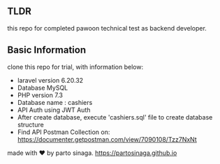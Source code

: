 ## TLDR

this repo for completed pawoon technical test as backend developer.

## Basic Information

clone this repo for trial, with information below:

- laravel version 6.20.32
- Database MySQL
- PHP version 7.3
- Database name : cashiers
- API Auth using JWT Auth
- After create database, execute 'cashiers.sql' file to create database structure
- Find API Postman Collection on: https://documenter.getpostman.com/view/7090108/Tzz7NxNt

made with ❤️ by parto sinaga. https://partosinaga.github.io
